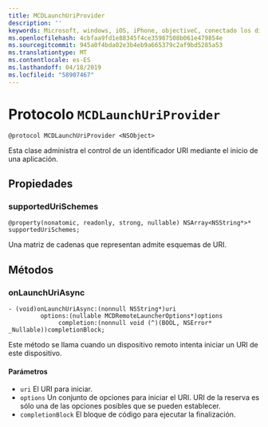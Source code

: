 ```yaml
---
title: MCDLaunchUriProvider
description: ''
keywords: Microsoft, windows, iOS, iPhone, objectiveC, conectado los dispositivos, proyecto Roma
ms.openlocfilehash: 4cbfaa9fd1e88345f4ce35987508b061e479854e
ms.sourcegitcommit: 945a0f4bda02e3b4eb9a665379c2af9bd5285a53
ms.translationtype: MT
ms.contentlocale: es-ES
ms.lasthandoff: 04/18/2019
ms.locfileid: "58907467"
---
```

# <a name="protocol-mcdlaunchuriprovider"></a>Protocolo `MCDLaunchUriProvider`

```
@protocol MCDLaunchUriProvider <NSObject>
```

Esta clase administra el control de un identificador URI mediante el inicio de una aplicación.

## <a name="properties"></a>Propiedades 
### <a name="supportedurischemes"></a>supportedUriSchemes
`@property(nonatomic, readonly, strong, nullable) NSArray<NSString*>* supportedUriSchemes;`

Una matriz de cadenas que representan admite esquemas de URI.

## <a name="methods"></a>Métodos

### <a name="onlaunchuriasync"></a>onLaunchUriAsync
```
- (void)onLaunchUriAsync:(nonnull NSString*)uri
         options:(nullable MCDRemoteLauncherOptions*)options
              completion:(nonnull void (^)(BOOL, NSError* _Nullable))completionBlock;
```

Este método se llama cuando un dispositivo remoto intenta iniciar un URI de este dispositivo.

#### <a name="parameters"></a>Parámetros 
* `uri` El URI para iniciar.
* `options` Un conjunto de opciones para iniciar el URI. URI de la reserva es sólo una de las opciones posibles que se pueden establecer.
* `completionBlock` El bloque de código para ejecutar la finalización.